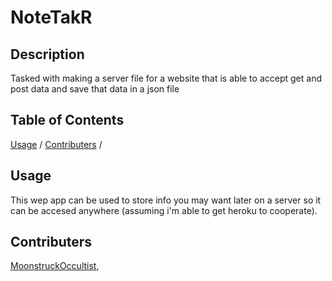 # NoteTakR 

## Description
Tasked with making a server file for a website that is able to accept get and post data and save that data in a json file

## Table of Contents
[Usage](#usage) /
[Contributers](#contributers) /

## Usage
This wep app can be used to store info you may want later on a server so it can be accesed anywhere (assuming i'm able to get heroku to cooperate).

## Contributers
[MoonstruckOccultist](https://github.com/MoonstruckOccultist), 